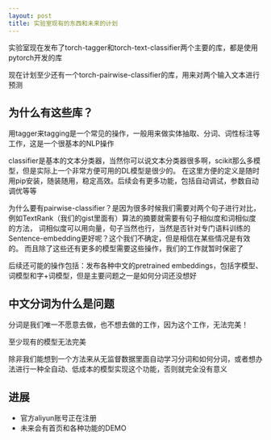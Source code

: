 ```yaml
---
layout: post
title: 实验室现有的东西和未来的计划
---
```


实验室现在发布了torch-tagger和torch-text-classifier两个主要的库，都是使用pytorch开发的库

现在计划至少还有一个torch-pairwise-classifier的库，用来对两个输入文本进行预测

## 为什么有这些库？

用tagger来tagging是一个常见的操作，一般用来做实体抽取、分词、词性标注等工作，这是一个很基本的NLP操作

classifier是基本的文本分类器，当然你可以说文本分类器很多啊，scikit那么多模型，但是实际上一个非常方便可用的DL模型是很少的。
在这里方便的定义是随时用pip安装，随装随用，稳定高效。后续会有更多功能，包括自动调试，参数自动调优等等

为什么要有pairwise-classifier？是因为很多时候我们需要对两个句子进行对比，例如TextRank（我们的gist里面有）算法的摘要就需要有句子相似度和词相似度的方法，
词相似度可以用向量，句子当然也行，当然是否针对专门语料训练的Sentence-embedding更好呢？这个我们不确定，但是相信在某些情况是有效的。
而且除了这些还有更多的模型需要这些操作，我们的工作就暂时保密了

后续还可能的操作包括：发布各种中文的pretrained embeddings，包括字模型、词模型和字+词模型，但是主要问题之一是如何分词还没想好

## 中文分词为什么是问题

分词是我们唯一不愿意去做，也不想去做的工作，因为这个工作，无法完美！

至少现有的模型无法完美

除非我们能想到一个方法来从无监督数据里面自动学习分词和如何分词，或者想办法进行一种全自动、低成本的模型实现这个功能，否则就完全没有意义


## 进展

- 官方aliyun账号正在注册
- 未来会有首页和各种功能的DEMO
